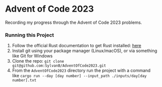 # Advent of Code 2023
Recording my progress through the Advent of Code 2023 problems. 

### Running this Project
1. Follow the official Rust documentation to get Rust installed: [here](https://www.rust-lang.org/tools/install)
2. Install git using your package manager (Linux/macOS), or via something like Git for Windows
3. Clone the repo: `git clone git@github.com:SylvanB/AdventOfCode2023.git`
4. From the `AdventOfCode2023` directory run the project with a command like `cargo run --day [day number] --input_path ./inputs/day[day number].txt` 
